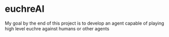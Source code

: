 # euchreAI
My goal by the end of this project is to develop an agent capable of playing high level euchre against humans or other agents
